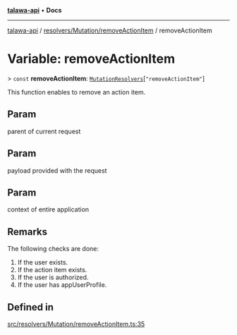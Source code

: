 [**talawa-api**](../../../../README.md) • **Docs**

***

[talawa-api](../../../../modules.md) / [resolvers/Mutation/removeActionItem](../README.md) / removeActionItem

# Variable: removeActionItem

\> `const` **removeActionItem**: [`MutationResolvers`](../../../../types/generatedGraphQLTypes/type-aliases/MutationResolvers.md)\[`"removeActionItem"`\]

This function enables to remove an action item.

## Param

parent of current request

## Param

payload provided with the request

## Param

context of entire application

## Remarks

The following checks are done:
1. If the user exists.
2. If the action item exists.
3. If the user is authorized.
4. If the user has appUserProfile.

## Defined in

[src/resolvers/Mutation/removeActionItem.ts:35](https://github.com/PalisadoesFoundation/talawa-api/blob/2f8fb6988cd34004fbbf76550c8eef691b861a19/src/resolvers/Mutation/removeActionItem.ts#L35)
